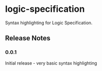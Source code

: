# logic-specification

Syntax highlighting for Logic Specification.

## Release Notes

### 0.0.1

Initial release - very basic syntax highlighting
